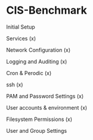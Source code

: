 # CIS-Benchmark

Initial Setup 

Services (x)

Network Configuration (x)

Logging and Auditing (x)

Cron & Perodic (x)

ssh (x)

PAM and Password Settings (x)

User accounts & environment (x)

Filesystem Permissions (x)

User and Group Settings 
